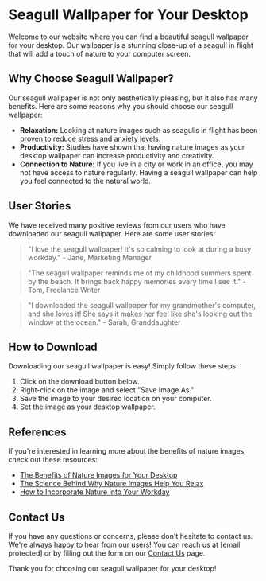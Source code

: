 <!--
Write me content for website with wallpaper which alt text is:

"A close-up of a seagull in flight"

The name/title of the page should not be 1:1 copy of the alt text but rather a real content of the website which is using this wallpaper.

- Use markdown format 
- Start with the heading
- The content should look like a real website 
- Include real sections like references, contact, user stories, etc. use things relevant to the page purpose.
- Feel free to use structure like headings, bullets, numbering, blockquotes, paragraphs, horizontal lines, etc.
- You can use formatting like bold or _italic_
- You can include UTF-8 emojis
- Links should be only #hash anchors (and you can refer to the document itself)
- Do not include images
-->

<!--font:Poppins-->

# Seagull Wallpaper for Your Desktop

Welcome to our website where you can find a beautiful seagull wallpaper for your desktop. Our wallpaper is a stunning close-up of a seagull in flight that will add a touch of nature to your computer screen.

## Why Choose Seagull Wallpaper?

Our seagull wallpaper is not only aesthetically pleasing, but it also has many benefits. Here are some reasons why you should choose our seagull wallpaper:

- **Relaxation:** Looking at nature images such as seagulls in flight has been proven to reduce stress and anxiety levels.
- **Productivity:** Studies have shown that having nature images as your desktop wallpaper can increase productivity and creativity.
- **Connection to Nature:** If you live in a city or work in an office, you may not have access to nature regularly. Having a seagull wallpaper can help you feel connected to the natural world.

## User Stories

We have received many positive reviews from our users who have downloaded our seagull wallpaper. Here are some user stories:

> "I love the seagull wallpaper! It's so calming to look at during a busy workday." - Jane, Marketing Manager

> "The seagull wallpaper reminds me of my childhood summers spent by the beach. It brings back happy memories every time I see it." - Tom, Freelance Writer

> "I downloaded the seagull wallpaper for my grandmother's computer, and she loves it! She says it makes her feel like she's looking out the window at the ocean." - Sarah, Granddaughter

## How to Download

Downloading our seagull wallpaper is easy! Simply follow these steps:

1. Click on the download button below.
2. Right-click on the image and select "Save Image As."
3. Save the image to your desired location on your computer.
4. Set the image as your desktop wallpaper.

## References

If you're interested in learning more about the benefits of nature images, check out these resources:

- [The Benefits of Nature Images for Your Desktop](#)
- [The Science Behind Why Nature Images Help You Relax](#)
- [How to Incorporate Nature into Your Workday](#)

## Contact Us

If you have any questions or concerns, please don't hesitate to contact us. We're always happy to hear from our users! You can reach us at [email protected] or by filling out the form on our [Contact Us](#) page. 

Thank you for choosing our seagull wallpaper for your desktop!
